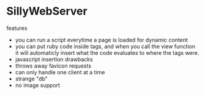 SillyWebServer
==============

features
- you can run a script everytime a page is loaded for dynamic content
- you can put ruby code inside <rb> tags, and when you call the view function it will automaticly insert what the code evaluates to where the tags were.
- javascript insertion
drawbacks
- throws away favicon requests
- can only handle one client at a time
- strange "db"
- no image support

